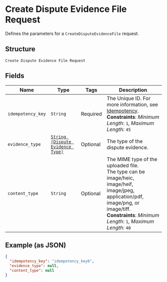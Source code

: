 
# Create Dispute Evidence File Request

Defines the parameters for a `CreateDisputeEvidenceFile` request.

## Structure

`Create Dispute Evidence File Request`

## Fields

| Name | Type | Tags | Description |
|  --- | --- | --- | --- |
| `idempotency_key` | `String` | Required | The Unique ID. For more information, see [Idempotency](https://developer.squareup.com/docs/working-with-apis/idempotency).<br>**Constraints**: *Minimum Length*: `1`, *Maximum Length*: `45` |
| `evidence_type` | [`String (Dispute Evidence Type)`](../../doc/models/dispute-evidence-type.md) | Optional | The type of the dispute evidence. |
| `content_type` | `String` | Optional | The MIME type of the uploaded file.<br>The type can be image/heic, image/heif, image/jpeg, application/pdf, image/png, or image/tiff.<br>**Constraints**: *Minimum Length*: `1`, *Maximum Length*: `40` |

## Example (as JSON)

```json
{
  "idempotency_key": "idempotency_key6",
  "evidence_type": null,
  "content_type": null
}
```

